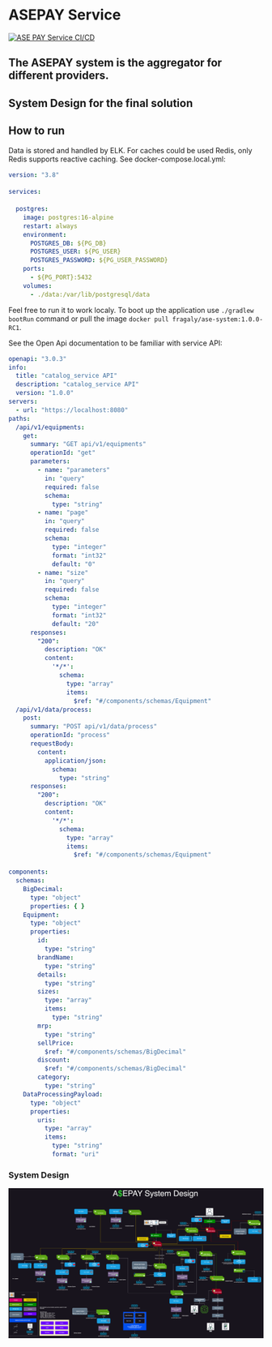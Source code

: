 # ASEPAY Service
[![ASE PAY Service CI/CD](https://github.com/fragaLY/ase-pay-system/actions/workflows/ase-pay-service.yml/badge.svg)](https://github.com/fragaLY/ase-pay-system/actions/workflows/ase-pay-service.yml)

## The ASEPAY system is the aggregator for different providers.

## System Design for the final solution

## How to run

Data is stored and handled by ELK. For caches could be used Redis, only Redis supports reactive caching. See docker-compose.local.yml:

```yml
version: "3.8"

services:

  postgres:
    image: postgres:16-alpine
    restart: always
    environment:
      POSTGRES_DB: ${PG_DB}
      POSTGRES_USER: ${PG_USER}
      POSTGRES_PASSWORD: ${PG_USER_PASSWORD}
    ports:
      - ${PG_PORT}:5432
    volumes:
      - ./data:/var/lib/postgresql/data
```

Feel free to run it to work localy. 
To boot up the application use ```./gradlew bootRun``` command or pull the image ```docker pull fragaly/ase-system:1.0.0-RC1```.

See the Open Api documentation to be familiar with service API:

```yaml
openapi: "3.0.3"
info:
  title: "catalog_service API"
  description: "catalog_service API"
  version: "1.0.0"
servers:
  - url: "https://localhost:8080"
paths:
  /api/v1/equipments:
    get:
      summary: "GET api/v1/equipments"
      operationId: "get"
      parameters:
        - name: "parameters"
          in: "query"
          required: false
          schema:
            type: "string"
        - name: "page"
          in: "query"
          required: false
          schema:
            type: "integer"
            format: "int32"
            default: "0"
        - name: "size"
          in: "query"
          required: false
          schema:
            type: "integer"
            format: "int32"
            default: "20"
      responses:
        "200":
          description: "OK"
          content:
            '*/*':
              schema:
                type: "array"
                items:
                  $ref: "#/components/schemas/Equipment"
  /api/v1/data/process:
    post:
      summary: "POST api/v1/data/process"
      operationId: "process"
      requestBody:
        content:
          application/json:
            schema:
              type: "string"
      responses:
        "200":
          description: "OK"
          content:
            '*/*':
              schema:
                type: "array"
                items:
                  $ref: "#/components/schemas/Equipment"

components:
  schemas:
    BigDecimal:
      type: "object"
      properties: { }
    Equipment:
      type: "object"
      properties:
        id:
          type: "string"
        brandName:
          type: "string"
        details:
          type: "string"
        sizes:
          type: "array"
          items:
            type: "string"
        mrp:
          type: "string"
        sellPrice:
          $ref: "#/components/schemas/BigDecimal"
        discount:
          $ref: "#/components/schemas/BigDecimal"
        category:
          type: "string"
    DataProcessingPayload:
      type: "object"
      properties:
        uris:
          type: "array"
          items:
            type: "string"
            format: "uri"
```

### System Design

![system-design](./static/asepay.drawio.png)
